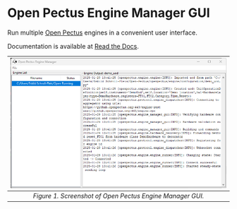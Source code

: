 # Open Pectus Engine Manager GUI
Run multiple [Open Pectus](https://github.com/Open-Pectus/Open-Pectus/) engines in a convenient user interface.

Documentation is available at [Read the Docs](https://docs.openpectus.org/latest/).

| ![image](https://github.com/Open-Pectus/Engine-Manager-GUI/blob/main/screenshot.png?raw=true)| 
|:--:| 
| *Figure 1. Screenshot of Open Pectus Engine Manager GUI.* |
